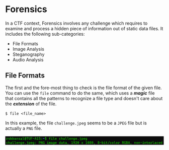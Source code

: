 # Forensics
In a CTF context, Forensics involves any challenge which requires to examine and process a hidden piece of information out of static data files. It includes the following sub-categories:
- File Formats
- Image Analysis
- Steganography
- Audio Analysis

## File Formats
The first and the fore-most thing to check is the file format of the given file. You can use the `file` command to do the same, which uses a ***magic*** file that contains all the patterns to recognize a file type and doesn't care about the ***extension*** of the file.
```console
$ file <file_name>
```
In this example, the file `challenge.jpeg` seems to be a `JPEG` file but is actually a `PNG` file.<br><br>
![](assets/img/file.png)
